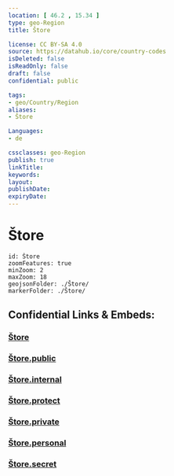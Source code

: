 ```yaml
---
location: [ 46.2 , 15.34 ] 
type: geo-Region
title: Štore

license: CC BY-SA 4.0
source: https://datahub.io/core/country-codes
isDeleted: false
isReadOnly: false
draft: false
confidential: public

tags:
- geo/Country/Region
aliases:
- Štore

Languages:
- de

cssclasses: geo-Region
publish: true
linkTitle: 
keywords: 
layout: 
publishDate: 
expiryDate: 
---
```


# Štore

```leaflet
id: Štore
zoomFeatures: true 
minZoom: 2 
maxZoom: 18
geojsonFolder: ./Štore/
markerFolder: ./Štore/
```


## Confidential Links & Embeds: 

### [Štore](/_Standards/Earth/Continent/Europe/Europe~Central/Slovenia/Regions~Slovenia/Savinjska/counties~Savinjska/Štore.md) 

### [Štore.public](/_public/Earth/Continent/Europe/Europe~Central/Slovenia/Regions~Slovenia/Savinjska/counties~Savinjska/Štore.public.md) 

### [Štore.internal](/_internal/Earth/Continent/Europe/Europe~Central/Slovenia/Regions~Slovenia/Savinjska/counties~Savinjska/Štore.internal.md) 

### [Štore.protect](/_protect/Earth/Continent/Europe/Europe~Central/Slovenia/Regions~Slovenia/Savinjska/counties~Savinjska/Štore.protect.md) 

### [Štore.private](/_private/Earth/Continent/Europe/Europe~Central/Slovenia/Regions~Slovenia/Savinjska/counties~Savinjska/Štore.private.md) 

### [Štore.personal](/_personal/Earth/Continent/Europe/Europe~Central/Slovenia/Regions~Slovenia/Savinjska/counties~Savinjska/Štore.personal.md) 

### [Štore.secret](/_secret/Earth/Continent/Europe/Europe~Central/Slovenia/Regions~Slovenia/Savinjska/counties~Savinjska/Štore.secret.md)

